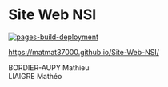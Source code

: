 # Site Web NSI
[![pages-build-deployment](https://github.com/matmat37000/Site-Web-NSI/actions/workflows/pages/pages-build-deployment/badge.svg?branch=main)](https://github.com/matmat37000/Site-Web-NSI/actions/workflows/pages/pages-build-deployment)

https://matmat37000.github.io/Site-Web-NSI/

BORDIER-AUPY Mathieu </br>
LIAIGRE Mathéo
